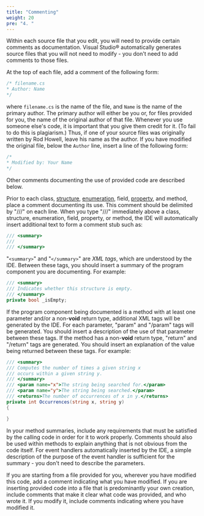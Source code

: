 ```yaml
---
title: "Commenting"
weight: 20
pre: "4. "
---
```


Within each source file that you edit, you will need to provide certain comments as documentation. Visual Studio® automatically generates source files that you will not need to modify - you don't need to add comments to those files.

At the top of each file, add a comment of the following form:

```C#
/* filename.cs
* Author: Name 
*/
```

where `filename.cs` is the name of the file, and `Name` is the name of the primary author. The primary author will either be you or, for files provided for you, the name of the original author of that file. Whenever you use someone else's code, it is important that you give them credit for it. (To fail to do this is plagiarism.) Thus, if one of your source files was originally written by Rod Howell, leave his name as the author. If you have modified the original file, below the `Author` line, insert a line of the following form:

```C#
/*
* Modified by: Your Name
*/
```

Other comments documenting the use of provided code are described below.

Prior to each class, [structure](/~rhowell/DataStructures/redirect/structs), [enumeration](/~rhowell/DataStructures/redirect/enumerations), field, [property](/~rhowell/DataStructures/redirect/properties), and method, place a comment documenting its use. This comment should be delimited by "///" on each line. When you type "///" immediately above a class, structure, enumeration, field, property, or method, the IDE will automatically insert additional text to form a comment stub such as:

```C#
/// <summary>
/// 
/// </summary>
```

"`<summary>`" and "`</summary>`" are *XML tags*, which are understood by the IDE. Between these tags, you should insert a summary of the program component you are documenting. For example:

```C#
/// <summary>
/// Indicates whether this structure is empty.
/// </summary>
private bool _isEmpty;
```

If the program component being documented is a method with at least one parameter and/or a non-**void** return type, additional XML tags will be generated by the IDE. For each parameter, "param" and "/param" tags will be generated. You should insert a description of the use of that parameter between these tags. If the method has a non-**void** return type, "return" and "/return" tags are generated. You should insert an explanation of the value being returned between these tags. For example:

```C#
/// <summary>
/// Computes the number of times a given string x
/// occurs within a given string y.
/// </summary>
/// <param name="x">The string being searched for.</param>
/// <param name="y">The string being searched.</param>
/// <returns>The number of occurrences of x in y.</returns>
private int Occurrences(string x, string y)
{

}
```

In your method summaries, include any requirements that must be satisfied by the calling code in order for it to work properly. Comments should also be used within methods to explain anything that is not obvious from the code itself. For event handlers automatically inserted by the IDE, a simple description of the purpose of the event handler is sufficient for the summary - you don't need to describe the parameters.

If you are starting from a file provided for you, wherever you have modified this code, add a comment indicating what you have modified. If you are inserting provided code into a file that is predominantly your own creation, include comments that make it clear what code was provided, and who wrote it. If you modify it, include comments indicating where you have modified it.
